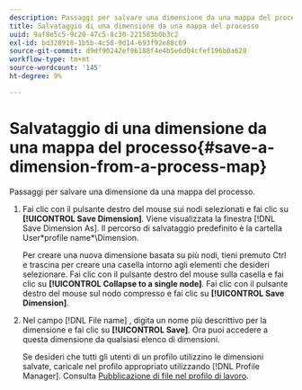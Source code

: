 ```yaml
---
description: Passaggi per salvare una dimensione da una mappa del processo.
title: Salvataggio di una dimensione da una mappa del processo
uuid: 9af8e5c5-9c20-47c5-8c30-221583b0b3c2
exl-id: bd328918-1b5b-4c58-9d14-693f92e88c69
source-git-commit: d9df90242ef96188f4e4b5e6d04cfef196b0a628
workflow-type: tm+mt
source-wordcount: '145'
ht-degree: 9%

---
```


# Salvataggio di una dimensione da una mappa del processo{#save-a-dimension-from-a-process-map}

Passaggi per salvare una dimensione da una mappa del processo.

1. Fai clic con il pulsante destro del mouse sui nodi selezionati e fai clic su **[!UICONTROL Save Dimension]**. Viene visualizzata la finestra [!DNL Save Dimension As]. Il percorso di salvataggio predefinito è la cartella User\*profile name*\Dimension.

   Per creare una nuova dimensione basata su più nodi, tieni premuto Ctrl e trascina per creare una casella intorno agli elementi che desideri selezionare. Fai clic con il pulsante destro del mouse sulla casella e fai clic su **[!UICONTROL Collapse to a single node]**. Fai clic con il pulsante destro del mouse sul nodo compresso e fai clic su **[!UICONTROL Save Dimension]**.

1. Nel campo [!DNL File name] , digita un nome più descrittivo per la dimensione e fai clic su **[!UICONTROL Save]**. Ora puoi accedere a questa dimensione da qualsiasi elenco di dimensioni.

   Se desideri che tutti gli utenti di un profilo utilizzino le dimensioni salvate, caricale nel profilo appropriato utilizzando [!DNL Profile Manager]. Consulta [Pubblicazione di file nel profilo di lavoro](../../../../home/c-get-started/c-admin-intrf/c-prof-mgr/t-pub-files-wkg-prof.md#task-a0106e010c834d16bd60eef4721b6af9).
